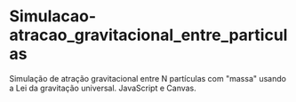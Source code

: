 # Simulacao-atracao_gravitacional_entre_particulas
Simulação de atração gravitacional entre N partículas com "massa" usando a Lei da gravitação universal. JavaScript e Canvas.
